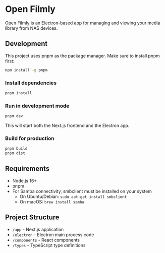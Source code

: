 # Open Filmly

Open Filmly is an Electron-based app for managing and viewing your media library from NAS devices.

## Development

This project uses pnpm as the package manager. Make sure to install pnpm first:

```bash
npm install -g pnpm
```

### Install dependencies

```bash
pnpm install
```

### Run in development mode

```bash
pnpm dev
```

This will start both the Next.js frontend and the Electron app.

### Build for production

```bash
pnpm build
pnpm dist
```

## Requirements

- Node.js 16+
- pnpm
- For Samba connectivity, smbclient must be installed on your system
  - On Ubuntu/Debian: `sudo apt-get install smbclient`
  - On macOS: `brew install samba`

## Project Structure

- `/app` - Next.js application
- `/electron` - Electron main process code
- `/components` - React components
- `/types` - TypeScript type definitions 